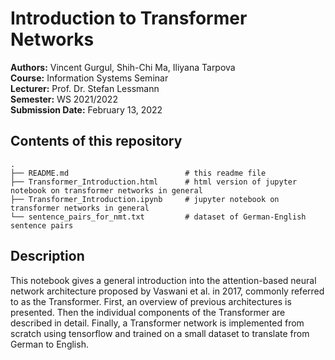 # Introduction to Transformer Networks

__Authors:__ Vincent Gurgul, Shih-Chi Ma, Iliyana Tarpova<br>
__Course:__ Information Systems Seminar<br>
__Lecturer:__ Prof. Dr. Stefan Lessmann<br>
__Semester:__ WS 2021/2022<br>
__Submission Date:__ February 13, 2022 <br>

## Contents of this repository

```
.
├── README.md                          # this readme file
├── Transformer_Introduction.html      # html version of jupyter notebook on transformer networks in general
├── Transformer_Introduction.ipynb     # jupyter notebook on transformer networks in general
└── sentence_pairs_for_nmt.txt         # dataset of German-English sentence pairs
```

## Description

This notebook gives a general introduction into the attention-based neural network architecture proposed by Vaswani et al. in 2017, commonly referred to as the Transformer. First, an overview of previous architectures is presented. Then the individual components of the Transformer are described in detail. Finally, a Transformer network is implemented from scratch using tensorflow and trained on a small dataset to translate from German to English.
